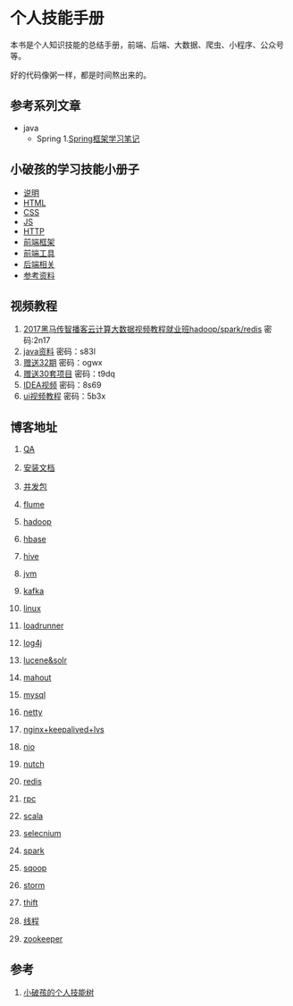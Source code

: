 # 个人技能手册

本书是个人知识技能的总结手册，前端、后端、大数据、爬虫、小程序、公众号等。

好的代码像粥一样，都是时间熬出来的。

## 参考系列文章
+ java
    + Spring
        1.[Spring框架学习笔记](https://blog.csdn.net/qq_32517251/article/category/6241856) 

## 小破孩的学习技能小册子
+ [说明]()  
+ [HTML]()  
+ [CSS]()  
+ [JS]()  
+ [HTTP]()  
+ [前端框架]()  
+ [前端工具]()  
+ [后端相关]()  
+ [参考资料]()



## 视频教程
1. [2017黑马传智播客云计算大数据视频教程就业班hadoop/spark/redis](https://pan.baidu.com/s/1mOhdsf64ifWQSfXgK2qhpw) 密码:2n17
2. [java资料](https://pan.baidu.com/s/1rxJHFsEnB4SeM1TnnpiywA) 密码：s83l
3. [赠送32期](https://pan.baidu.com/s/1eX_S0u0-Q1dLVp8iGhSLQw) 密码：ogwx
4. [赠送30套项目](https://pan.baidu.com/s/1ZY2Vp4_tITtXFgzhnuBTdQ) 密码：t9dq 
5. [IDEA视频](https://pan.baidu.com/s/13BPT4h3ebe-195RBxuH6cw) 密码：8s69 
6. [ui视频教程](https://pan.baidu.com/s/1o8Fl2YI) 密码：5b3x


## 博客地址
1. [QA](http://note.youdao.com/share/?id=de6f1befd7f6b662ed3b180838346870&type=notebook)  

2. [安装文档](http://note.youdao.com/share/?id=573aea7bb42241737ba868089c76b714&type=notebook)  

3. [并发包](http://note.youdao.com/share/?id=783a727aeaec52dcc2fd1bb3f51469b0&type=notebook)  

4. [flume](http://note.youdao.com/share/?id=71212a5d13969059ec64c4abf47ef0b8&type=notebook)  

5. [hadoop](http://note.youdao.com/share/?id=11cc52ebdf693b627e660d1a38a87ce8&type=notebook)  

6. [hbase](http://note.youdao.com/share/?id=b0562c937df5f4f85434d86f8ec0a347&type=notebook)  

7. [hive](http://note.youdao.com/share/?id=c6c1364e91b1bf697428a579205cab08&type=notebook)  

8. [jvm](http://note.youdao.com/share/?id=e60c55df50a5392d92b897f834b9d606&type=notebook)  

9. [kafka](http://note.youdao.com/share/?id=4fe0b0a651925a5d39010a77be15a819&type=notebook)   

10. [linux](http://note.youdao.com/share/?id=d4eae052e06656af8b65e54b5e97d6c2&type=notebook)  

11. [loadrunner](http://note.youdao.com/share/?id=21f01a9309538313dc3c934d9c0ff20f&type=notebook)  

12. [log4j](http://note.youdao.com/share/?id=6636575f1fc6b31cd9368ceb91727458&type=notebook)

13. [lucene&solr](http://note.youdao.com/share/?id=6b59d06a8641bdc7ee7b21bc78d0c611&type=notebook)  

14. [mahout](http://note.youdao.com/share/?id=d169bc9030a07cd07adfc577d4071434&type=notebook)  

15. [mysql](http://note.youdao.com/share/?id=ffbb45af26c411651bd83bd6d11322dd&type=notebook)  

16. [netty](http://note.youdao.com/share/?id=843e27e0bb3f8c697eeb64b2b69cbc6b&type=notebook)  

17. [nginx+keepalived+lvs](http://note.youdao.com/share/?id=1146b01d4ec8ffa7a6e817dc496a16e7&type=notebook)  

18. [nio](http://note.youdao.com/share/?id=7f9a73b23d97d4c515935e63c2f799dd&type=notebook)  

19. [nutch](http://note.youdao.com/share/?id=289fe488c12bca579e94e83bfad3e7d7&type=notebook)  

20. [redis](http://note.youdao.com/share/?id=34f34737b76aa58511b0bacd7cdc703f&type=notebook)  

21. [rpc](http://note.youdao.com/share/?id=683e17bf3b4ba9e615174170d42713ba&type=notebook)  

22. [scala](http://note.youdao.com/share/?id=7f4533ab0a97ec801916b77f060813d5&type=notebook)

23. [selecnium](http://note.youdao.com/share/?id=fac99830dd877e2820e4c84b5bf5f639&type=notebook)  

24. [spark](http://note.youdao.com/share/?id=836bfa88f9e2ee5787ae69421b84bc29&type=notebook)  

25. [sqoop](http://note.youdao.com/share/?id=9b912ef541b77190c3acc448a47b604c&type=notebook)  

26. [storm](http://note.youdao.com/share/?id=a2a28bc7060ad379ce26c8819f836b48&type=notebook)  

27. [thift](http://note.youdao.com/share/?id=d96faaa82815226ecd7619690b573010&type=notebook)  

28. [线程](http://note.youdao.com/share/?id=1b1cc6f7f778b03be6886ab9b0eafc89&type=notebook)  

29. [zookeeper](http://note.youdao.com/share/?id=c7469b5e1e8dc1357a71c33efe5466f0&type=notebook)  


## 参考
1. [小破孩的个人技能树](https://miqi1992.gitbooks.io/xiaopohai-skill/content/)

